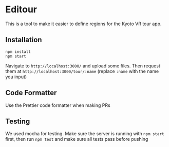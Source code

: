 # Editour

This is a tool to make it easier to define regions for the Kyoto VR tour app.

## Installation

```
npm install
npm start
```

Navigate to `http://localhost:3000/` and upload some files. Then request them at
`http://localhost:3000/tour/:name` (replace `:name` with the name you input)

## Code Formatter

Use the Prettier code formatter when making PRs

## Testing

We used mocha for testing. Make sure the server is running with `npm start`
first, then run `npm test` and make sure all tests pass before pushing
